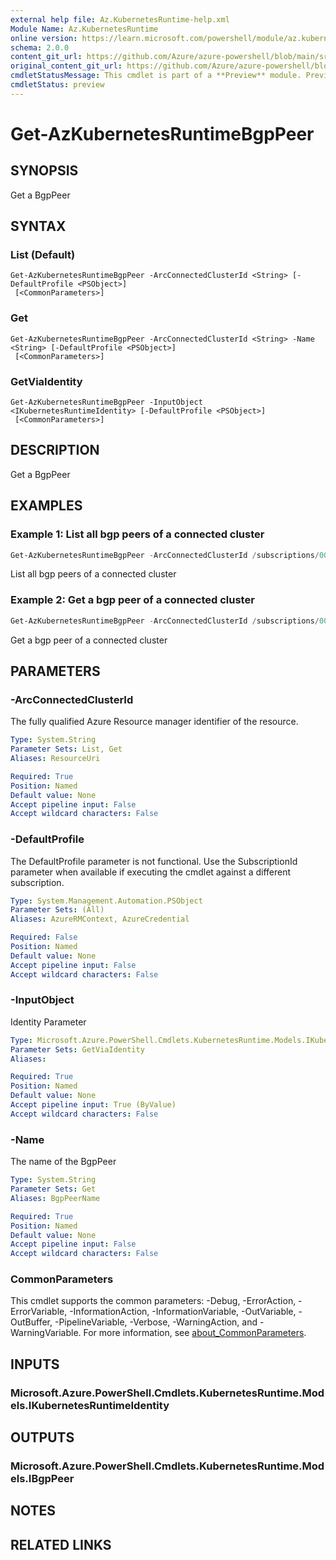 ```yaml
---
external help file: Az.KubernetesRuntime-help.xml
Module Name: Az.KubernetesRuntime
online version: https://learn.microsoft.com/powershell/module/az.kubernetesruntime/get-azkubernetesruntimebgppeer
schema: 2.0.0
content_git_url: https://github.com/Azure/azure-powershell/blob/main/src/KubernetesRuntime/KubernetesRuntime/help/Get-AzKubernetesRuntimeBgpPeer.md
original_content_git_url: https://github.com/Azure/azure-powershell/blob/main/src/KubernetesRuntime/KubernetesRuntime/help/Get-AzKubernetesRuntimeBgpPeer.md
cmdletStatusMessage: This cmdlet is part of a **Preview** module. Preview versions aren't recommended for use in production environments. For more information, see https://aka.ms/azps-refstatus.
cmdletStatus: preview
---
```

# Get-AzKubernetesRuntimeBgpPeer

## SYNOPSIS
Get a BgpPeer

## SYNTAX

### List (Default)
```
Get-AzKubernetesRuntimeBgpPeer -ArcConnectedClusterId <String> [-DefaultProfile <PSObject>]
 [<CommonParameters>]
```

### Get
```
Get-AzKubernetesRuntimeBgpPeer -ArcConnectedClusterId <String> -Name <String> [-DefaultProfile <PSObject>]
 [<CommonParameters>]
```

### GetViaIdentity
```
Get-AzKubernetesRuntimeBgpPeer -InputObject <IKubernetesRuntimeIdentity> [-DefaultProfile <PSObject>]
 [<CommonParameters>]
```

## DESCRIPTION
Get a BgpPeer

## EXAMPLES

### Example 1: List all bgp peers of a connected cluster
```powershell
Get-AzKubernetesRuntimeBgpPeer -ArcConnectedClusterId /subscriptions/00000000-1111-2222-3333-444444444444/resourceGroups/example/providers/Microsoft.Kubernetes/connectedClusters/cluster1
```

List all bgp peers of a connected cluster

### Example 2: Get a bgp peer of a connected cluster
```powershell
Get-AzKubernetesRuntimeBgpPeer -ArcConnectedClusterId /subscriptions/00000000-1111-2222-3333-444444444444/resourceGroups/example/providers/Microsoft.Kubernetes/connectedClusters/cluster1 -Name "test1"
```

Get a bgp peer of a connected cluster

## PARAMETERS

### -ArcConnectedClusterId
The fully qualified Azure Resource manager identifier of the resource.

```yaml
Type: System.String
Parameter Sets: List, Get
Aliases: ResourceUri

Required: True
Position: Named
Default value: None
Accept pipeline input: False
Accept wildcard characters: False
```

### -DefaultProfile
The DefaultProfile parameter is not functional.
Use the SubscriptionId parameter when available if executing the cmdlet against a different subscription.

```yaml
Type: System.Management.Automation.PSObject
Parameter Sets: (All)
Aliases: AzureRMContext, AzureCredential

Required: False
Position: Named
Default value: None
Accept pipeline input: False
Accept wildcard characters: False
```

### -InputObject
Identity Parameter

```yaml
Type: Microsoft.Azure.PowerShell.Cmdlets.KubernetesRuntime.Models.IKubernetesRuntimeIdentity
Parameter Sets: GetViaIdentity
Aliases:

Required: True
Position: Named
Default value: None
Accept pipeline input: True (ByValue)
Accept wildcard characters: False
```

### -Name
The name of the BgpPeer

```yaml
Type: System.String
Parameter Sets: Get
Aliases: BgpPeerName

Required: True
Position: Named
Default value: None
Accept pipeline input: False
Accept wildcard characters: False
```

### CommonParameters
This cmdlet supports the common parameters: -Debug, -ErrorAction, -ErrorVariable, -InformationAction, -InformationVariable, -OutVariable, -OutBuffer, -PipelineVariable, -Verbose, -WarningAction, and -WarningVariable. For more information, see [about_CommonParameters](http://go.microsoft.com/fwlink/?LinkID=113216).

## INPUTS

### Microsoft.Azure.PowerShell.Cmdlets.KubernetesRuntime.Models.IKubernetesRuntimeIdentity

## OUTPUTS

### Microsoft.Azure.PowerShell.Cmdlets.KubernetesRuntime.Models.IBgpPeer

## NOTES

## RELATED LINKS

